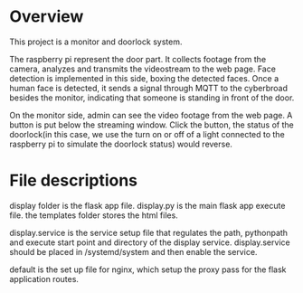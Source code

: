 # Overview
This project is a monitor and doorlock system.

The raspberry pi represent the door part. It collects footage from the camera, analyzes and transmits the videostream to the web page. 
Face detection is implemented in this side, boxing the detected faces. 
Once a human face is detected, it sends a signal through MQTT to the cyberbroad besides the monitor, indicating that someone is standing in front of the door.

On the monitor side, admin can see the video footage from the web page.
A button is put below the streaming window. Click the button, the status of the doorlock(in this case, we use the turn on or off of a light connected to 
the raspberry pi to simulate the doorlock status) would reverse.

# File descriptions

display folder is the flask app file.
    display.py is the main flask app execute file.
    the templates folder stores the html files.
    
display.service is the service setup file that regulates the path, pythonpath and execute start point and directory of the display service.
display.service should be placed in /systemd/system and then enable the service.

default is the set up file for nginx, which setup the proxy pass for the flask application routes.





